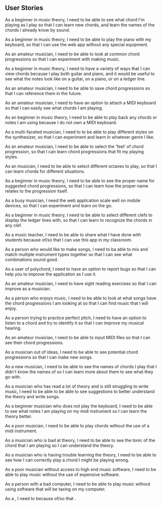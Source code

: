 ## User Stories

As a beginner in music theory, I need to be able to see what chord I'm playing as I play so that I can learn new chords, and learn the names of the chords I already know by sound.

As a beginner in music theory, I need to be able to play the piano with my keyboard, so that I can use the web app without any special equipment.

As an amateur musician, I need to be able to look at common chord progressions so that I can experiment with making music.

As a beginner in music theory, I need to have a variety of ways that I can view chords because I play both guitar and piano, and it would be useful to see what the notes look like on a guitar, on a piano, or on a ledger line.

As an amateur musician, I need to be able to save chord progressions so that I can reference them in the future.

As an amateur musician, I need to have an option to attach a MIDI keyboard so that I can easily see what chords I am playing.

As an beginner in music theory, I need to be able to play back any chords or notes I am using because I do not own a MIDI keyboard.

As a multi-faceted musician, I need to to be able to play different styles on the synthesizer, so that I can experiment and learn in whatever genre I like.

As an amateur musician, I need to be able to select the 'feel' of chord progression, so that I can learn chord progressions that fit my playing styles.

As an musician, I need to be able to select different octaves to play, so that I can learn chords for different situations.

As a beginner in music theory, I need to be able to see the proper name for suggested chord progressions, so that I can learn how the proper name relates to the progression itself.

As a busy musician, I need the web application scale well on mobile devices, so that I can experiment and learn on the go.

As a beginner in music theory, I need to be able to select different clefs to display the ledger lines with, so that I can learn to recognize the chords in any clef.

As a music teacher, I need to be able to share what I have done with students because of/so that I can use this app in my classroom.

As a person who would like to make songs, I need to ba able to mix and match multiple instrument types together so that I can see what combinations sound good.

As a user of polychord, I need to have an option to report bugs so that I can help you to improve the application as I use it.

As an amateur musician, I need to have sight reading exercises so that I can improve as a musician.

As a person who enjoys music, I need to be able to look at what songs have the chord progressions I am looking at so that I can find music that I will enjoy.

As a person trying to practice perfect pitch, I need to have an option to listen to a chord and try to identify it so that I can improve my musical hearing.

As an amateur musician, I need to be able to input MIDI files so that I can see their chord progressions.

As a musician out of ideas, I need to be able to see potential chord progressions so that I can make new songs.

As a new musician, I need to be able to see the names of chords I play that I didn't know the names of so I can learn more about them to see what they go with.

As a musician who has read a lot of theory and is still struggling to write music, I need to be able to be able to see suggestions to better understand the theory and write songs.

As a beginner musician who does not play the keyboard, I need to be able to see what notes I am playing on my midi instrument so I can learn the theory better.

As a poor musician, I need to be able to play chords without the use of a midi instrument.

As a musician who is bad at theory, I need to be able to see the tonic of the chord that I am playing so I can understand the theory. 

As a musician who is having trouble learning the theory, I need to be able to see how I can correctly play a chord I might be playing wrong.

As a poor musician without access to high end music software, I need to be able to play music without the use of expensive software.

As a person with a bad computer, I need to be able to play music without using software that will be taxing on my computer.

As a <user role>, I need to <feature needed> because of/so that <benefit>.